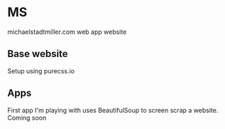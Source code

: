 # MS
michaelstadtmiller.com web app website

## Base website
Setup using purecss.io

## Apps
First app I'm playing with uses BeautifulSoup to screen scrap a website. Coming soon
